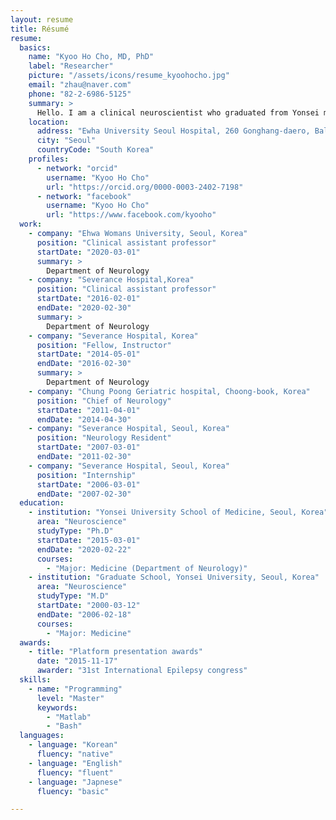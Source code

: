 ```yaml
---
layout: resume
title: Résumé
resume:
  basics:
    name: "Kyoo Ho Cho, MD, PhD"
    label: "Researcher"
    picture: "/assets/icons/resume_kyoohocho.jpg"
    email: "zhau@naver.com"
    phone: "82-2-6986-5125"
    summary: >
      Hello. I am a clinical neuroscientist who graduated from Yonsei medical school and got a doctorate in philosophy in 2020. With experience of ten years as a neurologist in Severance hospital, I have a wealth of clinical experience and knowledge of research with accomplishment of a few publication. My subspeciality in neuroscience spans epilepsy, sleep disorders, and disorders of consciousness. I also have skills especially in quantitative neuroimaging, neurophysiology (intracranial EEG and MEG) and basic computer programming. I am glad to meet Combine members to collaborate with, in projects such as large-scale brain dynamic modelling of epilepsy and its comorbid condition.
    location:
      address: "Ewha University Seoul Hospital, 260 Gonghang-daero, Balsan 1(il)-dong, Gangseo-gu"
      city: "Seoul"
      countryCode: "South Korea"
    profiles:
      - network: "orcid"
        username: "Kyoo Ho Cho"
        url: "https://orcid.org/0000-0003-2402-7198"
      - network: "facebook"
        username: "Kyoo Ho Cho"
        url: "https://www.facebook.com/kyooho"            
  work:
    - company: "Ehwa Womans University, Seoul, Korea"
      position: "Clinical assistant professor"
      startDate: "2020-03-01"
      summary: >
        Department of Neurology
    - company: "Severance Hospital,Korea"
      position: "Clinical assistant professor"
      startDate: "2016-02-01"
      endDate: "2020-02-30"
      summary: >
        Department of Neurology
    - company: "Severance Hospital, Korea"
      position: "Fellow, Instructor"
      startDate: "2014-05-01"
      endDate: "2016-02-30"
      summary: >
        Department of Neurology
    - company: "Chung Poong Geriatric hospital, Choong-book, Korea"
      position: "Chief of Neurology"
      startDate: "2011-04-01"
      endDate: "2014-04-30"
    - company: "Severance Hospital, Seoul, Korea"
      position: "Neurology Resident"
      startDate: "2007-03-01"
      endDate: "2011-02-30"        
    - company: "Severance Hospital, Seoul, Korea"
      position: "Internship"
      startDate: "2006-03-01"
      endDate: "2007-02-30"       
  education:
    - institution: "Yonsei University School of Medicine, Seoul, Korea"
      area: "Neuroscience"
      studyType: "Ph.D"
      startDate: "2015-03-01"
      endDate: "2020-02-22"
      courses:
        - "Major: Medicine (Department of Neurology)"
    - institution: "Graduate School, Yonsei University, Seoul, Korea"
      area: "Neuroscience"
      studyType: "M.D"
      startDate: "2000-03-12"
      endDate: "2006-02-18"
      courses:
        - "Major: Medicine"
  awards:
    - title: "Platform presentation awards"
      date: "2015-11-17"
      awarder: "31st International Epilepsy congress"
  skills:
    - name: "Programming"
      level: "Master"
      keywords:
        - "Matlab"
        - "Bash"
  languages:
    - language: "Korean"
      fluency: "native"
    - language: "English"
      fluency: "fluent"
    - language: "Japnese"
      fluency: "basic"

---
```

